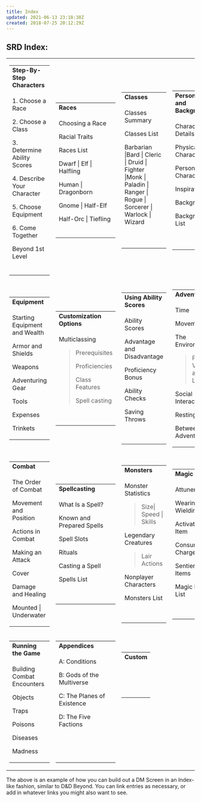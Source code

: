 ```yaml
---
title: Index
updated: 2021-06-13 23:18:38Z
created: 2018-07-25 20:12:29Z
---
```


## **SRD Index:**

<table><tbody><tr class="odd"><td><table><tbody><tr class="odd"><td><strong>Step-By-Step Characters</strong></td></tr><tr class="even"><td><p>1. Choose a Race</p><p>2. Choose a Class</p><p>3. Determine Ability Scores</p><p>4. Describe Your Character</p><p>5. Choose Equipment</p><p>6. Come Together</p><p>Beyond 1st Level<br />
 </p></td></tr></tbody></table></td><td><table><tbody><tr class="odd"><td><strong>Races</strong></td></tr><tr class="even"><td><p>Choosing a Race</p><p>Racial Traits</p><p>Races List</p><p>Dwarf | Elf | Halfling</p><p>Human | Dragonborn</p><p>Gnome | Half-Elf</p><p>Half-Orc | Tiefling<br />
 </p></td></tr></tbody></table></td><td><table><tbody><tr class="odd"><td><strong>Classes</strong></td></tr><tr class="even"><td><p>Classes Summary</p><p>Classes List</p><p>Barbarian |Bard | Cleric | Druid | Fighter |Monk | Paladin | Ranger | Rogue | Sorcerer | Warlock | Wizard<br />
<br />
 </p></td></tr></tbody></table></td><td><table><tbody><tr class="odd"><td><strong>Personality and Background</strong></td></tr><tr class="even"><td><p>Character Details</p><p>Physical Characteristics</p><p>Personal Characteristics</p><p>Inspiration</p><p>Backgrounds</p><p>Backgrounds List<br />
<br />
 </p></td></tr></tbody></table></td></tr><tr class="even"><td><table><tbody><tr class="odd"><td><strong>Equipment</strong></td></tr><tr class="even"><td><p>Starting Equipment and Wealth</p><p>Armor and Shields</p><p>Weapons</p><p>Adventuring Gear</p><p>Tools</p><p>Expenses</p><p>Trinkets</p></td></tr></tbody></table></td><td><table><tbody><tr class="odd"><td><strong>Customization Options</strong></td></tr><tr class="even"><td><p>Multiclassing</p><blockquote><p>Prerequisites</p><p>Proficiencies</p><p>Class Features</p><p>Spell casting</p></blockquote><p><Feats</p><p> </p></td></tr></tbody></table></td><td><table><tbody><tr class="odd"><td><strong>Using Ability Scores</strong></td></tr><tr class="even"><td><p>Ability Scores</p><p>Advantage and Disadvantage</p><p>Proficiency Bonus</p><p>Ability Checks</p><p>Saving Throws</p><p> </p></td></tr></tbody></table></td><td><table><tbody><tr class="odd"><td><strong>Adventuring</strong></td></tr><tr class="even"><td><p>Time</p><p>Movement</p><p>The Environment</p><blockquote><p>Falling | Vision and Light</p></blockquote><p>Social Interaction</p><p>Resting</p><p>Between Adventures</p></td></tr></tbody></table></td></tr><tr class="odd"><td><table><tbody><tr class="odd"><td><strong>Combat</strong></td></tr><tr class="even"><td><p>The Order of Combat</p><p>Movement and Position</p><p>Actions in Combat</p><p>Making an Attack</p><p>Cover</p><p>Damage and Healing</p><p>Mounted | Underwater</p></td></tr></tbody></table></td><td><table><tbody><tr class="odd"><td><strong>Spellcasting</strong></td></tr><tr class="even"><td><p>What Is a Spell?</p><p>Known and Prepared Spells</p><p>Spell Slots</p><p>Rituals</p><p>Casting a Spell</p><p>Spells List</p><p> </p></td></tr></tbody></table></td><td><table><tbody><tr class="odd"><td><strong>Monsters</strong></td></tr><tr class="even"><td><p>Monster Statistics</p><blockquote><p>Size| Speed | Skills</p></blockquote><p>Legendary Creatures</p><blockquote><p>Lair Actions</p></blockquote><p>Nonplayer Characters</p><p>Monsters List</p><p> </p></td></tr></tbody></table></td><td><table><tbody><tr class="odd"><td><strong>Magic Items</strong></td></tr><tr class="even"><td><p>Attunement</p><p>Wearing and Wielding Items</p><p>Activating an Item</p><p>Consumables | Charges</p><p>Sentient Magic Items</p><p>Magic Items List</p><p> </p></td></tr></tbody></table></td></tr><tr class="even"><td><table><tbody><tr class="odd"><td><strong>Running the Game</strong></td></tr><tr class="even"><td><p>Building Combat Encounters</p><p>Objects</p><p>Traps</p><p>Poisons</p><p>Diseases</p><p>Madness</p></td></tr></tbody></table></td><td><table><tbody><tr class="odd"><td><strong>Appendices</strong></td></tr><tr class="even"><td><p>A: Conditions</p><p>B: Gods of the Multiverse</p><p>C: The Planes of Existence</p><p>D: The Five Factions</p><p> </p><p> </p></td></tr></tbody></table></td><td><table><tbody><tr class="odd"><td><strong>Custom</strong></td></tr><tr class="even"><td><p> </p><p> </p></td></tr></tbody></table><p> </p><p> </p><p> </p><p> </p></td><td><p> </p><p> </p><p> </p><p> </p><p> </p><p> </p><p> </p><p> </p></td></tr></tbody></table>

The above is an example of how you can build out a DM Screen in an Index-like fashion, similar to D&D Beyond. You can link entries as necessary, or add in whatever links you might also want to see.